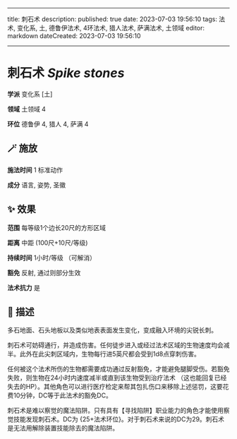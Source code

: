 
---
title: 刺石术
description: 
published: true
date: 2023-07-03 19:56:10
tags: 法术, 变化系, 土, 德鲁伊法术, 4环法术, 猎人法术, 萨满法术, 土领域
editor: markdown
dateCreated: 2023-07-03 19:56:10

---

# **刺石术** *Spike stones*

**学派** 变化系 \[土\] 

**领域** 土领域 4

**环位** 德鲁伊 4, 猎人 4, 萨满 4

## 🪄 施放

**施法时间** 1 标准动作

**成分** 语言, 姿势, 圣徽

## ✨ 效果  

**范围** 每等级1个边长20尺的方形区域

**距离** 中距 (100尺+10尺/等级)  

**持续时间** 1小时/等级 （可解消） 

**豁免** 反射, 通过则部分生效

**法术抗力** 是

## 📖 描述

多石地面、石头地板以及类似地表表面发生变化，变成融入环境的尖锐长刺。

刺石术可妨碍通行，并造成伤害。任何徒步进入或经过法术区域的生物速度均会减半。此外在此尖刺区域内，生物每行进5英尺都会受到1d8点穿刺伤害。

任何被这个法术所伤的生物都需要成功通过反射豁免，才能避免腿脚受伤。若豁免失败，则生物在24小时内速度减半或直到该生物受到治疗法术 （这也能回复已经失去的HP）。其他角色可以进行医疗检定来帮其包扎伤口来移除上述惩罚，这要花费10分钟，DC等于此法术的豁免DC。

刺石术是难以察觉的魔法陷阱。只有具有【寻找陷阱】职业能力的角色才能使用察觉技能发现刺石术。DC为 {25+法术环位}。对于刺石术来说的DC为29。刺石术是无法用解除装置技能除去的魔法陷阱。
    